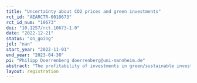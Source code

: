 ```yaml
---
title: "Uncertainty about CO2 prices and green investments"
rct_id: "AEARCTR-0010673"
rct_id_num: "10673"
doi: "10.1257/rct.10673-1.0"
date: "2022-12-21"
status: "on_going"
jel: "nan"
start_year: "2022-11-01"
end_year: "2023-04-30"
pi: "Philipp Doerrenberg doerrenberg@uni-mannheim.de"
abstract: "The profitability of investments in green/sustainable investment classes (relative to conventional investments) depends on expectations about the development of future CO2 prices. This development is naturally subject to uncertainty. We investigate the effect of uncertainty about future CO2 prices on green investments. We implement a randomized survey experiment in the German Internet Panel (GIP) in which we manipulate uncertainty about future CO2 prices, while keeping average expectations constant across treatment groups. We use a novel approach for this manipulation in which we randomly vary the response scale on which respondents can reply to a question about their CO2 price expectations. The outcome variable of interest is a survey item in which respondents face a hypothetical investment decision and indicate how much they would invest in a green investment class. "
layout: registration
---
```


